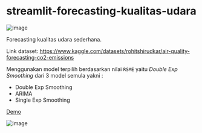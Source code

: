 # streamlit-forecasting-kualitas-udara

![image](https://github.com/ridopandiSinaga/streamlit-forecasting-kualitas-udara/assets/89272004/079d2172-c394-4dec-9f44-60b34bebe7dd)


Forecasting kualitas udara sederhana.

Link dataset: https://www.kaggle.com/datasets/rohitshirudkar/air-quality-forecasting-co2-emissions

Menggunakan model terpilih berdasarkan nilai `RSME` yaitu *Double Exp Smoothing* dari 3 model semula yakni :
  -  Double Exp Smoothing
  -  ARIMA
  -  Single Exp Smoothing

[Demo](https://app-forecasting-kualitas-udara-2rt7w5pix0g.streamlit.app/)

![image](https://github.com/ridopandiSinaga/streamlit-forecasting-kualitas-udara/assets/89272004/5a6aa42d-1557-4312-b507-5997e23fb12a)

